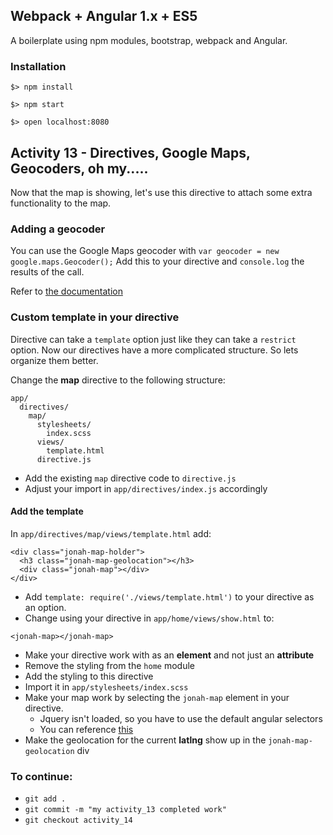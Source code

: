 ## Webpack + Angular 1.x + ES5

A boilerplate using npm modules, bootstrap, webpack and Angular.

### Installation

`$> npm install`

`$> npm start`

`$> open localhost:8080`

## Activity 13 - Directives, Google Maps, Geocoders, oh my.....

Now that the map is showing, let's use this directive to attach some extra functionality to the map.

### Adding a geocoder

You can use the Google Maps geocoder with `var geocoder = new google.maps.Geocoder();`
Add this to your directive and `console.log` the results of the call.

Refer to [the documentation](https://developers.google.com/maps/documentation/javascript/geocoding#reverse-geocoding-by-location)

### Custom template in your directive

Directive can take a `template` option just like they can take a `restrict` option.
Now our directives have a more complicated structure.  So lets organize them better.

Change the **map** directive to the following structure:

```
app/
  directives/
    map/
      stylesheets/
        index.scss
      views/
        template.html
      directive.js
```

* Add the existing `map` directive code to `directive.js`
* Adjust your import in `app/directives/index.js` accordingly

#### Add the template

In `app/directives/map/views/template.html` add: 

```
<div class="jonah-map-holder">
  <h3 class="jonah-map-geolocation"></h3>
  <div class="jonah-map"></div>
</div>
```

* Add `template: require('./views/template.html')` to your directive as an option.
* Change using your directive in `app/home/views/show.html` to:

```
<jonah-map></jonah-map>
```

* Make your directive work with as an **element** and not just an **attribute**
* Remove the styling from the `home` module
* Add the styling to this directive
* Import it in `app/stylesheets/index.scss`
* Make your map work by selecting the `jonah-map` element in your directive.
  * Jquery isn't loaded, so you have to use the default angular selectors
  * You can reference [this](http://stackoverflow.com/questions/24620128/find-child-element-in-angularjs-directive)
* Make the geolocation for the current **latlng** show up in the `jonah-map-geolocation` div

### To continue:

* `git add .`
* `git commit -m "my activity_13 completed work"`
* `git checkout activity_14`



